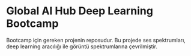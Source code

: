 # Global AI Hub Deep Learning Bootcamp
Bootcamp için gereken projenin reposudur.
Bu projede ses spektrumları, deep learning aracılığı ile görüntü spektrumlarına çevrilmiştir.
